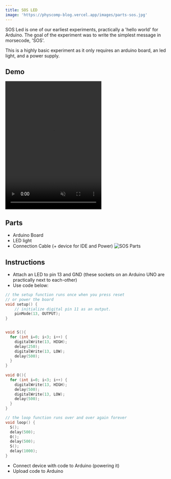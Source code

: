 ```yaml
---
title: SOS LED
image: 'https://physcomp-blog.vercel.app/images/parts-sos.jpg'
---
```


SOS Led is one of our earliest experiments, practically a 'hello world' for Arduino. The goal of the experiment was to write the simplest message in morsecode, 'SOS'.

This is a highly basic experiment as it only requires an arduino board, an led light, and a power supply.


## Demo

<video width="300" height="400" controls muted>
<source src="/videos/demo-sos.mov" type="video/mp4"/>
</video>

## Parts
- Arduino Board
- LED light
- Connection Cable (+ device for IDE and Power)
![SOS Parts](/images/parts-sos.jpg)

## Instructions
- Attach an LED to pin 13 and GND (these sockets on an Arduino UNO are practically next to each-other)
- Use code below:
```c
// the setup function runs once when you press reset
// or power the board
void setup() {
    // initialize digital pin 11 as an output.
    pinMode(13, OUTPUT);
}


void S(){
  for (int i=0; i<3; i++) {
    digitalWrite(13, HIGH);
    delay(250);
    digitalWrite(13, LOW);
    delay(500);
  }
}
 
void O(){
  for (int i=0; i<3; i++) {
    digitalWrite(13, HIGH);
    delay(500);
    digitalWrite(13, LOW);
    delay(500);
  }
}

// the loop function runs over and over again forever
void loop() {
  S();
  delay(500);
  O();
  delay(500);
  S();
  delay(1000);
}
```

- Connect device with code to Arduino (powering it)
- Upload code to Arduino 